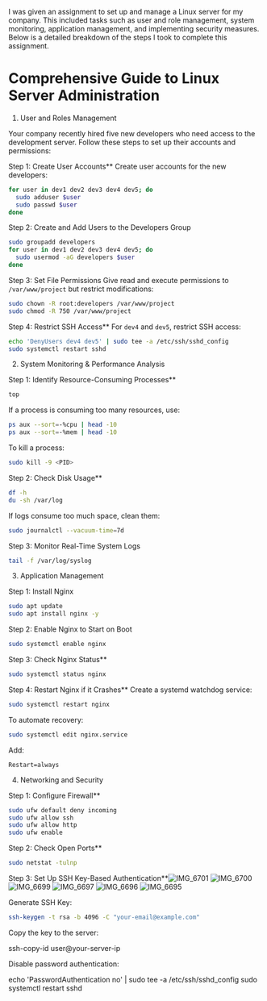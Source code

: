 I was given an assignment to set up and manage a Linux server for my company. This included tasks such as user and role management, system monitoring, application management, and implementing security measures. Below is a detailed breakdown of the steps I took to complete this assignment.

# Comprehensive Guide to Linux Server Administration

1. User and Roles Management

Your company recently hired five new developers who need access to the development server. Follow these steps to set up their accounts and permissions:

Step 1: Create User Accounts**
Create user accounts for the new developers:
```bash
for user in dev1 dev2 dev3 dev4 dev5; do
  sudo adduser $user
  sudo passwd $user
done
```

Step 2: Create and Add Users to the Developers Group
```bash
sudo groupadd developers
for user in dev1 dev2 dev3 dev4 dev5; do
  sudo usermod -aG developers $user
done
```

Step 3: Set File Permissions
Give read and execute permissions to `/var/www/project` but restrict modifications:
```bash
sudo chown -R root:developers /var/www/project
sudo chmod -R 750 /var/www/project
```

Step 4: Restrict SSH Access**
For `dev4` and `dev5`, restrict SSH access:
```bash
echo 'DenyUsers dev4 dev5' | sudo tee -a /etc/ssh/sshd_config
sudo systemctl restart sshd
```
 2. System Monitoring & Performance Analysis

Step 1: Identify Resource-Consuming Processes**
```bash
top
```
If a process is consuming too many resources, use:
```bash
ps aux --sort=-%cpu | head -10
ps aux --sort=-%mem | head -10
```
To kill a process:
```bash
sudo kill -9 <PID>
```

Step 2: Check Disk Usage**
```bash
df -h
du -sh /var/log
```
If logs consume too much space, clean them:
```bash
sudo journalctl --vacuum-time=7d
```

Step 3: Monitor Real-Time System Logs
```bash
tail -f /var/log/syslog
```

 3. Application Management

Step 1: Install Nginx
```bash
sudo apt update
sudo apt install nginx -y
```

Step 2: Enable Nginx to Start on Boot
```bash
sudo systemctl enable nginx
```

Step 3: Check Nginx Status**
```bash
sudo systemctl status nginx
```

Step 4: Restart Nginx if it Crashes**
Create a systemd watchdog service:
```bash
sudo systemctl restart nginx
```
To automate recovery:
```bash
sudo systemctl edit nginx.service
```
Add:
```
Restart=always
```

4. Networking and Security

Step 1: Configure Firewall**
```bash
sudo ufw default deny incoming
sudo ufw allow ssh
sudo ufw allow http
sudo ufw enable
```

Step 2: Check Open Ports**
```bash
sudo netstat -tulnp
```

Step 3: Set Up SSH Key-Based Authentication**![IMG_6701](https://github.com/user-attachments/assets/c973a410-8234-4622-b919-b6dc8b410713)
![IMG_6700](https://github.com/user-attachments/assets/4f2e46f1-d638-4959-b89e-c388b69bce88)
![IMG_6699](https://github.com/user-attachments/assets/e6703471-ee46-4070-a341-3a3e91764734)
![IMG_6697](https://github.com/user-attachments/assets/ad91684a-e0e3-4e52-a462-9e923c3864f8)
![IMG_6696](https://github.com/user-attachments/assets/fd1cacab-579e-4233-be7d-171584cb9fd6)
![IMG_6695](https://github.com/user-attachments/assets/405819ad-3ef0-40fd-a9ad-868e636ef5e4)

Generate SSH Key:
```bash
ssh-keygen -t rsa -b 4096 -C "your-email@example.com"
```
Copy the key to the server:

ssh-copy-id user@your-server-ip

Disable password authentication:

echo 'PasswordAuthentication no' | sudo tee -a /etc/ssh/sshd_config
sudo systemctl restart sshd
